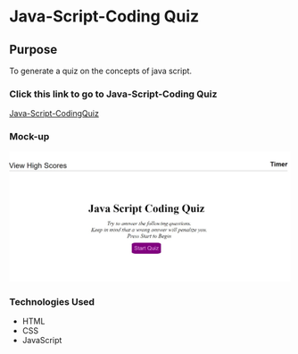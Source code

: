 # Java-Script-Coding Quiz

## Purpose
To generate a quiz on the concepts of java script.

### Click this link to go to Java-Script-Coding Quiz
[Java-Script-CodingQuiz]( https://cynthiamohan.github.io/Java-Script-Coding-Quiz/)

### Mock-up
![Java-Script-CodingQuiz-FirstPage-Mockup](./assets/images/mock-upfirstpage.jpg)

### Technologies Used
* HTML
* CSS
* JavaScript
